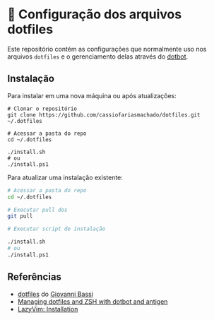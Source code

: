 # 📂 Configuração dos arquivos dotfiles

Este repositório contém as configurações que normalmente uso nos arquivos `dotfiles` e o gerenciamento delas através do [dotbot](https://github.com/anishathalye/dotbot).

## Instalação

Para instalar em uma nova máquina ou após atualizações:

```
# Clonar o repositório
git clone https://github.com/cassiofariasmachado/dotfiles.git ~/.dotfiles

# Acessar a pasta do repo
cd ~/.dotfiles

./install.sh 
# ou 
./install.ps1
```

Para atualizar uma instalação existente:

```bash
# Acessar a pasta do repo
cd ~/.dotfiles

# Executar pull dos 
git pull

# Executar script de instalação

./install.sh
# ou
./install.ps1
```

## Referências

- [dotfiles](https://github.com/giggio/dotfiles) do [Giovanni Bassi](https://github.com/giggio)
- [Managing dotfiles and ZSH with dotbot and antigen](https://josnun.github.io/posts/managing-dotfiles-and-zsh-with-dotbot-and-antigen)
- [LazyVim: Installation](https://www.lazyvim.org/installation)
